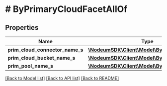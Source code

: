 # # ByPrimaryCloudFacetAllOf

## Properties

Name | Type | Description | Notes
------------ | ------------- | ------------- | -------------
**prim_cloud_connector_name_s** | [**\NodeumSDK\Client\Model\ByDateFacetBuckets**](ByDateFacetBuckets.md) |  | [optional] 
**prim_cloud_bucket_name_s** | [**\NodeumSDK\Client\Model\ByDateFacetBuckets**](ByDateFacetBuckets.md) |  | [optional] 
**prim_pool_name_s** | [**\NodeumSDK\Client\Model\ByDateFacetBuckets**](ByDateFacetBuckets.md) |  | [optional] 

[[Back to Model list]](../../README.md#documentation-for-models) [[Back to API list]](../../README.md#documentation-for-api-endpoints) [[Back to README]](../../README.md)


